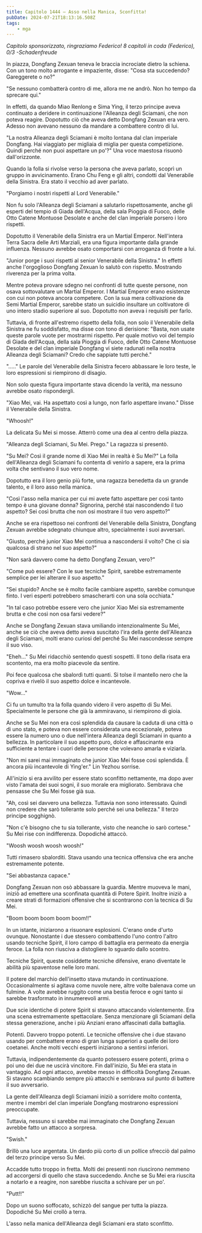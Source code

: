 ```yaml
---
title: Capitolo 1444 – Asso nella Manica, Sconfitta!
pubDate: 2024-07-21T18:13:16.508Z
tags:
    - mga
---
```



<em>Capitolo sponsorizzato, ringraziamo Federico!
8 capitoli in coda (Federico), 0/3
-Schadenfreude</em>


In piazza, Dongfang Zexuan teneva le braccia incrociate dietro la schiena. Con un tono molto arrogante e impaziente, disse: "Cosa sta succedendo? Gareggerete o no?"


"Se nessuno combatterà contro di me, allora me ne andrò. Non ho tempo da sprecare qui."


In effetti, da quando Miao Renlong e Sima Ying, il terzo principe aveva continuato a deridere in continuazione l'Alleanza degli Sciamani, che non poteva reagire. Dopotutto ciò che aveva detto Dongfang Zexuan era vero. Adesso non avevano nessuno da mandare a combattere contro di lui.


"La nostra Alleanza degli Sciamani è molto lontana dal clan imperiale Dongfang. Hai viaggiato per migliaia di miglia per questa competizione. Quindi perché non puoi aspettare un po'?" Una voce maestosa risuonò dall'orizzonte.


Quando la folla si rivolse verso la persona che aveva parlato, scoprì un gruppo in avvicinamento. Erano Chu Feng e gli altri, condotti dal Venerabile della Sinistra. Era stato il vecchio ad aver parlato.


"Porgiamo i nostri rispetti al Lord Venerabile."


Non fu solo l'Alleanza degli Sciamani a salutarlo rispettosamente, anche gli esperti del tempio di Giada dell'Acqua, della sala Pioggia di Fuoco, delle Otto Catene Montuose Desolate e anche del clan imperiale porsero i loro rispetti.


Dopotutto il Venerabile della Sinistra era un Martial Emperor. Nell'intera Terra Sacra delle Arti Marziali, era una figura importante dalla grande influenza. Nessuno avrebbe osato comportarsi con arroganza di fronte a lui.


"Junior porge i suoi rispetti al senior Venerabile della Sinistra." In effetti anche l'orgoglioso Dongfang Zexuan lo salutò con rispetto. Mostrando riverenza per la prima volta.


Mentre poteva provare sdegno nei confronti di tutte queste persone, non osava sottovalutare un Martial Emperor. I Martial Emperor erano esistenze con cui non poteva ancora competere. Con la sua mera coltivazione da Semi Martial Emperor, sarebbe stato un suicidio insultare un coltivatore di uno intero stadio superiore al suo. Dopotutto non aveva i requisiti per farlo.


Tuttavia, di fronte all'estremo rispetto della folla, non solo il Venerabile della Sinistra ne fu soddisfatto, ma disse con tono di derisione: "Basta, non usate queste parole vuote per mostrarmi rispetto. Per quale motivo voi del tempio di Giada dell'Acqua, della sala Pioggia di Fuoco, delle Otto Catene Montuose Desolate e del clan imperiale Dongfang vi siete radunati nella nostra Alleanza degli Sciamani? Credo che sappiate tutti perché."


"....." Le parole del Venerabile della Sinistra fecero abbassare le loro teste, le loro espressioni si riempirono di disagio.


Non solo questa figura importante stava dicendo la verità, ma nessuno avrebbe osato rispondergli.


"Xiao Mei, vai. Ha aspettato così a lungo, non farlo aspettare invano." Disse il Venerabile della Sinistra.


"Whoosh!"


La delicata Su Mei si mosse. Atterrò come una dea al centro della piazza.


"Alleanza degli Sciamani, Su Mei. Prego." La ragazza si presentò.


"Su Mei? Così il grande nome di Xiao Mei in realtà è Su Mei?" La folla dell'Alleanza degli Sciamani fu contenta di venirlo a sapere, era la prima volta che sentivano il suo vero nome.


Dopotutto era il loro genio più forte, una ragazza benedetta da un grande talento, e il loro asso nella manica.


"Così l'asso nella manica per cui mi avete fatto aspettare per così tanto tempo è una giovane donna? Signorina, perché stai nascondendo il tuo aspetto? Sei così brutta che non osi mostrare il tuo vero aspetto?"


Anche se era rispettoso nei confronti del Venerabile della Sinistra, Dongfang Zexuan avrebbe sdegnato chiunque altro, specialmente i suoi avversari.


"Giusto, perché junior Xiao Mei continua a nascondersi il volto? Che ci sia qualcosa di strano nel suo aspetto?"


"Non sarà davvero come ha detto Dongfang Zexuan, vero?"


"Come può essere? Con le sue tecniche Spirit, sarebbe estremamente semplice per lei alterare il suo aspetto."


"Sei stupido? Anche se è molto facile cambiare aspetto, sarebbe comunque finto. I veri esperti potrebbero smascherarti con una sola occhiata."


"In tal caso potrebbe essere vero che junior Xiao Mei sia estremamente brutta e che così non osa farsi vedere?"


Anche se Dongfang Zexuan stava umiliando intenzionalmente Su Mei, anche se ciò che aveva detto aveva suscitato l'ira della gente dell'Alleanza degli Sciamani, molti erano curiosi del perché Su Mei nascondesse sempre il suo viso.


"Eheh..." Su Mei ridacchiò sentendo questi sospetti. Il tono della risata era scontento, ma era molto piacevole da sentire.


Poi fece qualcosa che sbalordì tutti quanti. Si tolse il mantello nero che la copriva e rivelò il suo aspetto dolce e incantevole.


"Wow..."


Ci fu un tumulto tra la folla quando videro il vero aspetto di Su Mei. Specialmente le persone che già la ammiravano, si riempirono di gioia.


Anche se Su Mei non era così splendida da causare la caduta di una città o di uno stato, e poteva non essere considerata una eccezionale, poteva essere la numero uno o due nell'intera Alleanza degli Sciamani in quanto a bellezza. In particolare il suo aspetto puro, dolce e affascinante era sufficiente a tentare i cuori delle persone che volevano amarla e viziarla.


"Non mi sarei mai immaginato che junior Xiao Mei fosse così splendida. È ancora più incantevole di Ying'er." Lin Yezhou sorrise.


All'inizio si era avvilito per essere stato sconfitto nettamente, ma dopo aver visto l'amata dei suoi sogni, il suo morale era migliorato. Sembrava che pensasse che Su Mei fosse già sua.


"Ah, così sei davvero una bellezza. Tuttavia non sono interessato. Quindi non credere che sarò tollerante solo perché sei una bellezza." Il terzo principe sogghignò.


"Non c'è bisogno che tu sia tollerante, visto che neanche io sarò cortese." Su Mei rise con indifferenza. Dopodiché attaccò.


"Woosh woosh woosh woosh!"


Tutti rimasero sbalorditi. Stava usando una tecnica offensiva che era anche estremamente potente.


"Sei abbastanza capace."


Dongfang Zexuan non osò abbassare la guardia. Mentre muoveva le mani, iniziò ad emettere una sconfinata quantità di Potere Spirit. Inoltre iniziò a creare strati di formazioni offensive che si scontrarono con la tecnica di Su Mei.


"Boom boom boom boom boom!!"


In un istante, iniziarono a risuonare esplosioni. C'erano onde d'urto ovunque. Nonostante i due stessero combattendo l'uno contro l'altro usando tecniche Spirit, il loro campo di battaglia era permeato da energia feroce. La folla non riusciva a distogliere lo sguardo dallo scontro.


Tecniche Spirit, queste cosiddette tecniche difensive, erano diventate le abilità più spaventose nelle loro mani.


Il potere del marchio dell'insetto stava mutando in continuazione. Occasionalmente si agitava come nuvole nere, altre volte balenava come un fulmine. A volte avrebbe ruggito come una bestia feroce e ogni tanto si sarebbe trasformato in innumerevoli armi.


Due scie identiche di potere Spirit si stavano attaccando violentemente. Era una scena estremamente spettacolare. Senza menzionare gli Sciamani della stessa generazione, anche i più Anziani erano affascinati dalla battaglia.


Potenti. Davvero troppo potenti. Le tecniche offensive che i due stavano usando per combattere erano di gran lunga superiori a quelle dei loro coetanei. Anche molti vecchi esperti iniziarono a sentirsi inferiori.


Tuttavia, indipendentemente da quanto potessero essere potenti, prima o poi uno dei due ne uscirà vincitore. Fin dall'inizio, Su Mei era stata in vantaggio. Ad ogni attacco, avrebbe messo in difficoltà Dongfang Zexuan. Si stavano scambiando sempre più attacchi e sembrava sul punto di battere il suo avversario.


La gente dell'Alleanza degli Sciamani iniziò a sorridere molto contenta, mentre i membri del clan imperiale Dongfang mostrarono espressioni preoccupate.


Tuttavia, nessuno si sarebbe mai immaginato che Dongfang Zexuan avrebbe fatto un attacco a sorpresa.


"Swish."


Brillò una luce argentata. Un dardo più corto di un pollice sfrecciò dal palmo del terzo principe verso Su Mei.


Accadde tutto troppo in fretta. Molti dei presenti non riuscirono nemmeno ad accorgersi di quello che stava succedendo. Anche se Su Mei era riuscita a notarlo e a reagire, non sarebbe riuscita a schivare per un po'.


"Putt!!"


Dopo un suono soffocato, schizzò del sangue per tutta la piazza. Dopodiché Su Mei crollò a terra.


L'asso nella manica dell'Alleanza degli Sciamani era stato sconfitto.
                                


                                



